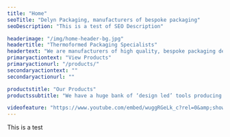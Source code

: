 ```yaml
---
title: "Home"
seoTitle: "Delyn Packaging, manufacturers of bespoke packaging"
seoDescription: "This is a test of SEO Description"

headerimage: "/img/home-header-bg.jpg"
headertitle: "Thermoformed Packaging Specialists"
headertext: "We are manufacturers of high quality, bespoke packaging designed specifically for your product."
primaryactiontext: "View Products"
primaryactionurl: "/products/"
secondaryactiontext: ""
secondaryactionurl: ""

productstitle: "Our Products"
productssubtitle: "We have a huge bank of ‘design led’ tools producing trays for use with a wide range of products"

videofeature: "https://www.youtube.com/embed/wuggRGeLk_c?rel=0&amp;showinfo=0"
---
```


This is a test